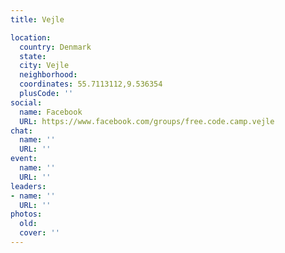 ```yaml
---
title: Vejle

location:
  country: Denmark
  state: 
  city: Vejle
  neighborhood: 
  coordinates: 55.7113112,9.536354
  plusCode: ''
social:
  name: Facebook
  URL: https://www.facebook.com/groups/free.code.camp.vejle
chat:
  name: ''
  URL: ''
event:
  name: ''
  URL: ''
leaders:
- name: ''
  URL: ''
photos:
  old: 
  cover: ''
---
```

